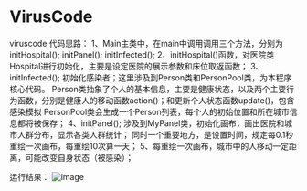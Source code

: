 # VirusCode
viruscode
代码思路：
1、Main主类中，在main中调用调用三个方法，分别为initHospital(); initPanel(); initInfected();
2、initHospital()函数，对医院类Hospital进行初始化，主要是设定医院的展示参数和床位取返函数；
3、initInfected(); 初始化感染者；这里涉及到Person类和PersonPool类，为本程序核心代码。
     Person类抽象了个人的基本信息，主要是健康状态，以及两个主要行为函数，分别是健康人的移动函数action()；和更新个人状态函数update()，包含感染模拟
     PersonPool类会生成一个Person列表，每个人的初始位置和所在城市信息都将被保存；
4、initPanel(); 涉及到MyPanel类，初始化画布，画出医院和城市人群分布，显示各类人群统计；
     同时一个重要地方，是设置时间，规定每0.1秒重绘一次画布，每重绘10次算一天；
5、每重绘一次画布，城市中的人移动一定距离，可能改变自身状态（被感染）；

运行结果：
![image](https://user-images.githubusercontent.com/80262489/110530566-94961880-8155-11eb-8f0c-3ddff66a65e2.png)
